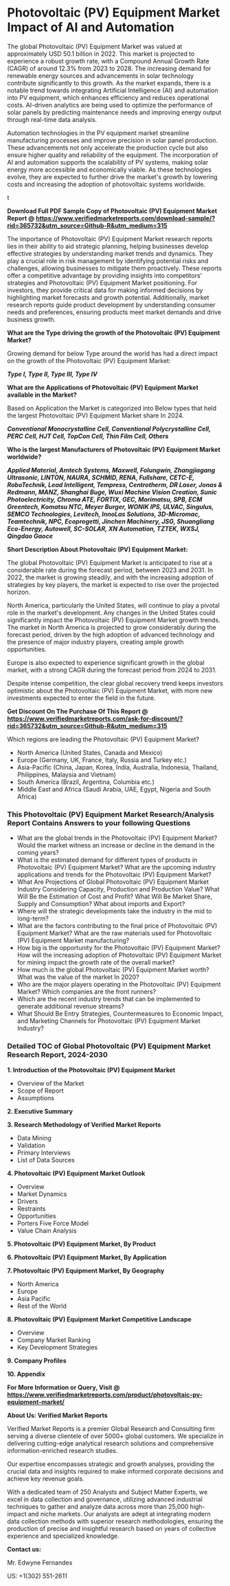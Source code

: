 <meta name="title" content="Global Photovoltaic (PV) Equipment Market Impact of AI and Automation"><meta name="description" content="The global Photovoltaic (PV) Equipment Market was valued at approximately USD 50.1 billion in 2022. This market is projected to experience a robust growth rate, with a"><meta name="title" content="Photovoltaic (PV) Equipment Market Size, Share, Scope, Trends, Growth, Opportunities, Analysis, Forecast"><h1>Photovoltaic (PV) Equipment Market Impact of AI and Automation</h1><p>The global Photovoltaic (PV) Equipment Market was valued at approximately USD 50.1 billion in 2022. This market is projected to experience a robust growth rate, with a Compound Annual Growth Rate (CAGR) of around 12.3% from 2023 to 2028. The increasing demand for renewable energy sources and advancements in solar technology contribute significantly to this growth. As the market expands, there is a notable trend towards integrating Artificial Intelligence (AI) and automation into PV equipment, which enhances efficiency and reduces operational costs. AI-driven analytics are being used to optimize the performance of solar panels by predicting maintenance needs and improving energy output through real-time data analysis.</p><p>Automation technologies in the PV equipment market streamline manufacturing processes and improve precision in solar panel production. These advancements not only accelerate the production cycle but also ensure higher quality and reliability of the equipment. The incorporation of AI and automation supports the scalability of PV systems, making solar energy more accessible and economically viable. As these technologies evolve, they are expected to further drive the market's growth by lowering costs and increasing the adoption of photovoltaic systems worldwide.</p>t</p><p id="" class=""><strong>Download Full PDF Sample Copy of Photovoltaic (PV) Equipment Market Report @ <a href="https://www.verifiedmarketreports.com/download-sample/?rid=365732&utm_source=Github-R&utm_medium=315" target="_blank">https://www.verifiedmarketreports.com/download-sample/?rid=365732&utm_source=Github-R&utm_medium=315</a></strong></p><p>The importance of&nbsp;Photovoltaic (PV) Equipment Market research reports lies in their ability to aid strategic planning, helping businesses develop effective strategies by understanding market trends and dynamics. They play a crucial role in risk management by identifying potential risks and challenges, allowing businesses to mitigate them proactively. These reports offer a competitive advantage by providing insights into competitors' strategies and Photovoltaic (PV) Equipment Market positioning. For investors, they provide critical data for making informed decisions by highlighting market forecasts and growth potential. Additionally, market research reports guide product development by understanding consumer needs and preferences, ensuring products meet market demands and drive business growth.</p><p><strong>What are the&nbsp;Type driving the growth of the Photovoltaic (PV) Equipment Market?</strong></p><p id="" class="">Growing demand for below Type around the world has had a direct impact on the growth of the Photovoltaic (PV) Equipment Market:</p><em><strong>Type I, Type II, Type III, Type IV</strong></em></p><strong>What are the&nbsp;Applications&nbsp;of Photovoltaic (PV) Equipment Market available in the Market?</strong></p><p id="" class="">Based on Application the Market is categorized into Below types that held the largest Photovoltaic (PV) Equipment Market share In 2024.</p><em><strong>Conventional Monocrystalline Cell, Conventional Polycrystalline Cell, PERC Cell, HJT Cell, TopCon Cell, Thin Film Cell, Others</strong></em></p><strong>Who is the largest Manufacturers of Photovoltaic (PV) Equipment Market worldwide?</strong></p><p><em><strong>Applied Material, Amtech Systems, Maxwell, Folungwin, Zhangjiagang Ultrasonic, LINTON, NAURA, SCHMID, RENA, Fullshare, CETC-E, RoboTechnik, Lead Intelligent, Tempress, Centrotherm, DR Laser, Jonas & Redmann, MANZ, Shanghai Buge, Wuxi Machine Vision Creation, Sunic Photoelectricity, Chroma ATE, FORTIX, GEC, Morimatsu, SPB, ECM Greentech, Komatsu NTC, Meyer Burger, WONIK IPS, ULVAC, Singulus, SEMCO Technologies, Levitech, InnoLas Solutions, 3D-Micromac, Teamtechnik, NPC, Ecoprogetti, Jinchen Machinery, JSG, Shuangliang Eco-Energy, Autowell, SC-SOLAR, XN Automation, TZTEK, WXSJ, Qingdao Gaoce</strong></em></p><p id="" class=""><strong>Short Description About Photovoltaic (PV) Equipment Market:</strong></p><p>The global Photovoltaic (PV) Equipment Market is anticipated to rise at a considerable rate during the forecast period, between 2023 and 2031. In 2022, the market is growing steadily, and with the increasing adoption of strategies by key players, the market is expected to rise over the projected horizon.</p><p>North America, particularly the United States, will continue to play a pivotal role in the market's development. Any changes in the United States could significantly impact the Photovoltaic (PV) Equipment Market growth trends. The market in North America is projected to grow considerably during the forecast period, driven by the high adoption of advanced technology and the presence of major industry players, creating ample growth opportunities.</p><p>Europe is also expected to experience significant growth in the global market, with a strong CAGR during the forecast period from 2024 to 2031.</p><p>Despite intense competition, the clear global recovery trend keeps investors optimistic about the Photovoltaic (PV) Equipment Market, with more new investments expected to enter the field in the future.</p><p id="" class=""><strong>Get Discount On The Purchase Of This Report @ <a href="https://www.verifiedmarketreports.com/ask-for-discount/?rid=365732&utm_source=Github-R&utm_medium=315" target="_blank">https://www.verifiedmarketreports.com/ask-for-discount/?rid=365732&utm_source=Github-R&utm_medium=315</a></strong></p>Which regions are leading the Photovoltaic (PV) Equipment Market?</p><ul><li>North America (United States, Canada and Mexico)</li><li>Europe (Germany, UK, France, Italy, Russia and Turkey etc.)</li><li>Asia-Pacific (China, Japan, Korea, India, Australia, Indonesia, Thailand, Philippines, Malaysia and Vietnam)</li><li>South America (Brazil, Argentina, Columbia etc.)</li><li>Middle East and Africa (Saudi Arabia, UAE, Egypt, Nigeria and South Africa)</li></ul><h3 id="" class="">This Photovoltaic (PV) Equipment Market Research/Analysis Report Contains Answers to your following Questions</h3><ul><li>What are the global trends in the Photovoltaic (PV) Equipment Market? Would the market witness an increase or decline in the demand in the coming years?</li><li>What is the estimated demand for different types of products in Photovoltaic (PV) Equipment Market? What are the upcoming industry applications and trends for the Photovoltaic (PV) Equipment Market?</li><li>What Are Projections of Global Photovoltaic (PV) Equipment Market Industry Considering Capacity, Production and Production Value? What Will Be the Estimation of Cost and Profit? What Will Be Market Share, Supply and Consumption? What about imports and Export?</li><li>Where will the strategic developments take the industry in the mid to long-term?</li><li>What are the factors contributing to the final price of Photovoltaic (PV) Equipment Market? What are the raw materials used for Photovoltaic (PV) Equipment Market manufacturing?</li><li>How big is the opportunity for the Photovoltaic (PV) Equipment Market? How will the increasing adoption of Photovoltaic (PV) Equipment Market for mining impact the growth rate of the overall market?</li><li>How much is the global Photovoltaic (PV) Equipment Market worth? What was the value of the market In 2020?</li><li>Who are the major players operating in the Photovoltaic (PV) Equipment Market? Which companies are the front runners?</li><li>Which are the recent industry trends that can be implemented to generate additional revenue streams?</li><li>What Should Be Entry Strategies, Countermeasures to Economic Impact, and Marketing Channels for Photovoltaic (PV) Equipment Market Industry?</li></ul><h3 id="" class="">Detailed TOC of Global Photovoltaic (PV) Equipment Market Research Report, 2024-2030</h3><p id="" class=""><strong>1. Introduction of the Photovoltaic (PV) Equipment Market</strong></p><ul><li>Overview of the Market</li><li>Scope of Report</li><li>Assumptions</li></ul><p id="" class=""><strong>2. Executive Summary</strong></p><p id="" class=""><strong>3. Research Methodology of Verified Market Reports</strong></p><ul><li>Data Mining</li><li>Validation</li><li>Primary Interviews</li><li>List of Data Sources</li></ul><p id="" class=""><strong>4. Photovoltaic (PV) Equipment Market Outlook</strong></p><ul><li>Overview</li><li>Market Dynamics</li><li>Drivers</li><li>Restraints</li><li>Opportunities</li><li>Porters Five Force Model</li><li>Value Chain Analysis</li></ul><p id="" class=""><strong>5. Photovoltaic (PV) Equipment Market, By Product</strong></p><p id="" class=""><strong>6. Photovoltaic (PV) Equipment Market, By Application</strong></p><p id="" class=""><strong>7. Photovoltaic (PV) Equipment Market, By Geography</strong></p><ul><li>North America</li><li>Europe</li><li>Asia Pacific</li><li>Rest of the World</li></ul><p id="" class=""><strong>8. Photovoltaic (PV) Equipment Market Competitive Landscape</strong></p><ul><li>Overview</li><li>Company Market Ranking</li><li>Key Development Strategies</li></ul><p id="" class=""><strong>9. Company Profiles</strong></p><p id="" class=""><strong>10. Appendix</strong></p><p id="" class=""><strong>For More Information or Query, Visit @ <a href="https://www.verifiedmarketreports.com/product/photovoltaic-pv-equipment-market/" target="_blank">https://www.verifiedmarketreports.com/product/photovoltaic-pv-equipment-market/</a></strong></p><p id="" class=""><strong>About Us: Verified Market Reports</strong></p><p id="" class="">Verified Market Reports is a premier Global Research and Consulting firm serving a diverse clientele of over 5000+ global customers. We specialize in delivering cutting-edge analytical research solutions and comprehensive information-enriched research studies.</p><p id="" class="">Our expertise encompasses strategic and growth analyses, providing the crucial data and insights required to make informed corporate decisions and achieve key revenue goals.</p><p id="" class="">With a dedicated team of 250 Analysts and Subject Matter Experts, we excel in data collection and governance, utilizing advanced industrial techniques to gather and analyze data across more than 25,000 high-impact and niche markets. Our analysts are adept at integrating modern data collection methods with superior research methodologies, ensuring the production of precise and insightful research based on years of collective experience and specialized knowledge.</p><p id="" class=""><strong>Contact us:</strong></p><p id="" class="">Mr. Edwyne Fernandes</p><p id="" class="">US: +1(302) 551-2611</p>